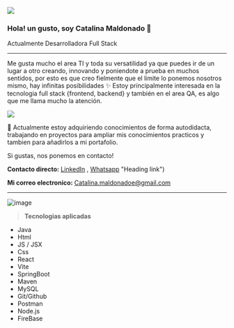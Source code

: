  ![](https://i.postimg.cc/6q9GQFwk/7.png)
 
### Hola! un gusto, soy Catalina Maldonado 🌻
Actualmente Desarrolladora Full Stack

------------
Me gusta mucho el area TI y toda su versatilidad ya que puedes ir de un lugar a otro creando, innovando y poniendote a prueba en muchos sentidos, por esto es que creo fielmente que el limite lo ponemos nosotros mismo, hay infinitas posibilidades ✨
Estoy principalmente interesada en la tecnologia full stack {frontend, backend} y también en el area QA, es algo que me llama mucho la atención.

![](https://i.postimg.cc/RC2ZXNWW/6.png)

🌱 Actualmente estoy adquiriendo conocimientos de forma autodidacta, trabajando en proyectos para ampliar mis conocimientos practicos y tambien para añadirlos a mi portafolio.

Si gustas, nos ponemos en contacto!

**Contacto directo:** [LinkedIn](https://www.linkedin.com/in/catamaep/ "Heading link") , [Whatsapp](wa.me/56991201973) "Heading link")

**Mi correo electronico:**
 Catalina.maldonadoe@gmail.com

------------
![image](https://github.com/CatalinanMe/CatalinanMe/assets/142262435/6d7f5ab2-c270-44df-a9b1-dbc3171e3bad)

> **Tecnologias aplicadas**
- Java        
- Html       
- JS / JSX    
- Css         
- React       
- Vite       
- SpringBoot  
- Maven
- MySQL
- Git/Github
- Postman
- Node.js
- FireBase
